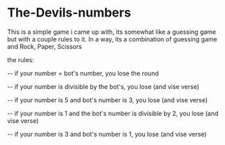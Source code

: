 # The-Devils-numbers

This is a simple game i came up with, its somewhat like a guessing game but with a couple rules to it. In a way, its a combination of guessing game and Rock, Paper, Scissors

the rules:

-- if your number = bot's number, you lose the round

-- if your number is divisible by the bot's, you lose (and vise verse)

-- if your number is 5 and bot's number is 3, you lose (and vise verse)

-- if your number is 1 and the bot's number is divisible by 2, you lose (and vise verse)

-- if your number is 3 and bot's number is 1, you lose (and vise verse)

